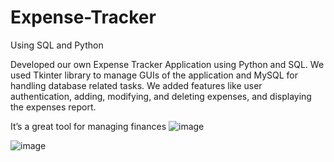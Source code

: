 # Expense-Tracker
Using SQL and Python


Developed our own Expense Tracker Application using Python and SQL. We used Tkinter library to manage GUIs of the application and MySQL for handling database related tasks. We added features like user authentication, adding, modifying, and deleting expenses, and displaying the expenses report.

It’s a great tool for managing finances 
![image](https://github.com/user-attachments/assets/6669d245-8598-418c-add4-96e5de1467bd)


![image](https://github.com/user-attachments/assets/608aa2d9-caf2-44f1-ad72-e4ed3f2e8f57)


